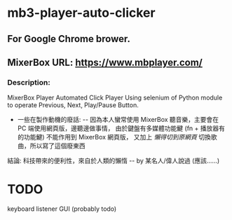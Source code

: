 # mb3-player-auto-clicker

## For Google Chrome brower.
## MixerBox URL: https://www.mbplayer.com/

### Description:
MixerBox Player Automated Click Player
Using selenium of Python module to operate Previous, Next, Play/Pause Button.

* 一些在製作動機的廢話:
    -- 因為本人蠻常使用 MixerBox 聽音樂，主要會在 PC 端使用網頁版，邊聽邊做事情，
       由於鍵盤有多媒體功能鰎 (fn + 播放器有的功能鰎) 不能作用到 MixerBox 網頁版，
       又加上 *懶得切到原網頁* 切換歌曲，所以寫了這個廢東西

結論: 科技帶來的便利性，來自於人類的懶惰
        -- by 某名人/偉人說過 (應該......)

# TODO
keyboard listener
GUI (probably todo)
